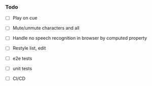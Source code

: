 ### Todo

- [ ] Play on cue
- [ ] Mute/unmute characters and all
- [ ] Handle no speech recognition in browser by computed property
- [ ] Restyle list, edit 
- [ ] e2e tests
- [ ] unit tests
- [ ] CI/CD

